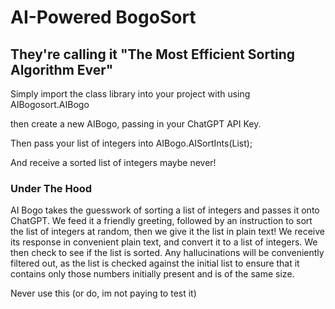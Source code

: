 # AI-Powered BogoSort
## They're calling it "The Most Efficient Sorting Algorithm Ever"

Simply import the class library into your project with
using AIBogosort.AIBogo

then create a new AIBogo, passing in your ChatGPT API Key.

Then pass your list of integers into AIBogo.AISortInts(List<Int>);

And receive a sorted list of integers maybe never!

### Under The Hood
AI Bogo takes the guesswork of sorting a list of integers and passes it onto ChatGPT.
We feed it a friendly greeting, followed by an instruction to sort the list of integers at random, then we give it the list in plain text!
We receive its response in convenient plain text, and convert it to a list of integers.
We then check to see if the list is sorted. Any hallucinations will be conveniently filtered out, as the list is checked against the initial list to ensure that it contains only those numbers initially present and is of the same size.

Never use this (or do, im not paying to test it)
